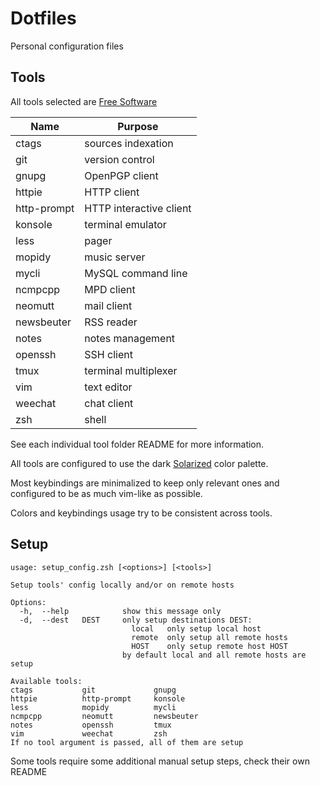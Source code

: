 # Dotfiles

Personal configuration files


## Tools

All tools selected are [Free Software](https://www.gnu.org/philosophy/free-sw.en.html)

| Name        | Purpose                 |
|-------------|-------------------------|
| ctags       | sources indexation      |
| git         | version control         |
| gnupg       | OpenPGP client          |
| httpie      | HTTP client             |
| http-prompt | HTTP interactive client |
| konsole     | terminal emulator       |
| less        | pager                   |
| mopidy      | music server            |
| mycli       | MySQL command line      |
| ncmpcpp     | MPD client              |
| neomutt     | mail client             |
| newsbeuter  | RSS reader              |
| notes       | notes management        |
| openssh     | SSH client              |
| tmux        | terminal multiplexer    |
| vim         | text editor             |
| weechat     | chat client             |
| zsh         | shell                   |

See each individual tool folder README for more information.

All tools are configured to use the dark
[Solarized](http://ethanschoonover.com/solarized) color palette.

Most keybindings are minimalized to keep only relevant ones
and configured to be as much vim-like as possible.  

Colors and keybindings usage try to be consistent across tools.


## Setup

```shell
usage: setup_config.zsh [<options>] [<tools>]

Setup tools' config locally and/or on remote hosts

Options:
  -h,  --help            show this message only
  -d,  --dest   DEST     only setup destinations DEST:
                           local   only setup local host
                           remote  only setup all remote hosts
                           HOST    only setup remote host HOST
                         by default local and all remote hosts are setup

Available tools:
ctags           git             gnupg
httpie          http-prompt     konsole
less            mopidy          mycli
ncmpcpp         neomutt         newsbeuter
notes           openssh         tmux
vim             weechat         zsh
If no tool argument is passed, all of them are setup
```

Some tools require some additional manual setup steps, check their own README
